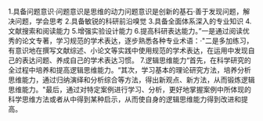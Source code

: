 1.具备问题意识·问题意识是思维的动力问题意识是创新的基石·善于发现问题，解决问题，学会思考 
2.具备敏锐的科研前沿嗅觉
3.具备全面体系深入的专业知识
4.文献搜索和阅读能力 
5.增强实验设计能力 
6.提高科研表达能力。”一是通过阅读优秀的论文专著，学习规范的学术表达，逐步熟悉各种专业术语：·"二是多加练习，有意识地在撰写文献综述、小论文等实践中使用规范的学术表达，在运用中发现自己的表达问题、养成自己的学术表达习惯。
7.逻辑思维能力“首先，在科学研究的全过程中培养和提高逻辑思维能力。“其次，学习基本的理论研究方法，培养分析思维能力，通过归纳演绎和分析综合等方法，得出新观点、新方法，从而锻炼逻辑思维能力。"最后，通过对特定案例进行学习、分析，更好地掌握案例中所体现的科学思维方法或者从中得到某种启示，从而使自身的逻辑思维能力得到改进和提高。